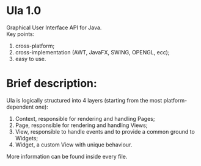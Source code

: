 # UIa 1.0
Graphical User Interface API for Java.
<br>
Key points:
1) cross-platform;
2) cross-implementation (AWT, JavaFX, SWING, OPENGL, ecc);
3) easy to use.

# Brief description:

UIa is logically structured into 4 layers (starting from the most platform-dependent one):
1) Context, responsible for rendering and handling Pages;
2) Page,    responsible for rendering and handling Views;
3) View,    responsible to handle events and to provide a common ground to Widgets;
4) Widget,  a custom View with unique behaviour.

More information can be found inside every file.
